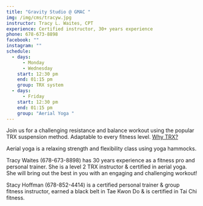 ```yaml
---
title: "Gravity Studio @ GMAC "
img: /img/cms/tracyw.jpg
instructor: Tracy L. Waites, CPT
experience: Certified instructor, 30+ years experience
phone: 678-673-8898
facebook: ""
instagram: ""
schedule:
  - days:
      - Monday
      - Wednesday
    start: 12:30 pm
    end: 01:15 pm
    group: TRX system
  - days:
      - Friday
    start: 12:30 pm
    end: 01:15 pm
    group: "Aerial Yoga "
---
```

Join us for a challenging resistance and balance workout using the popular TRX suspension method. Adaptable to every fitness level.  [Why TRX?](https://www.trxtraining.com/why-trx)

Aerial yoga is a relaxing strength and flexibility class using yoga hammocks.

Tracy Waites (678-673-8898) has 30 years experience as a fitness pro and personal trainer. She is a level 2 TRX instructor & certified in aerial yoga.  She will bring out the best in you with an engaging and challenging workout! 

Stacy Hoffman (678-852-4414) is a certified personal trainer & group fitness instructor, earned a black belt in Tae Kwon Do & is certified in Tai Chi fitness.